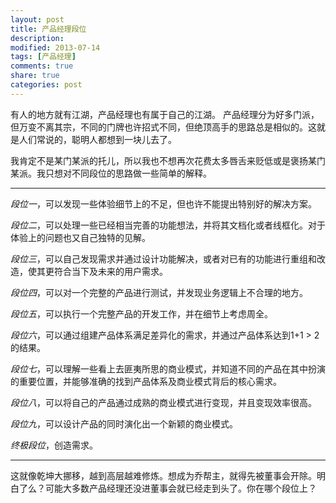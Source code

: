 ```yaml
---
layout: post
title: 产品经理段位
description: 
modified: 2013-07-14
tags: [产品经理]
comments: true
share: true
categories: post
---
```


有人的地方就有江湖，产品经理也有属于自己的江湖。 产品经理分为好多门派，但万变不离其宗，不同的门牌也许招式不同，但绝顶高手的思路总是相似的。这就是人们常说的，聪明人都想到一块儿去了。

我肯定不是某门某派的托儿，所以我也不想再次花费太多唇舌来贬低或是褒扬某门某派。我只想对不同段位的思路做一些简单的解释。

---

*段位一*，可以发现一些体验细节上的不足，但也许不能提出特别好的解决方案。

*段位二*，可以处理一些已经相当完善的功能想法，并将其文档化或者线框化。对于体验上的问题也又自己独特的见解。

*段位三*，可以自己发现需求并通过设计功能解决，或者对已有的功能进行重组和改造，使其更符合当下及未来的用户需求。

*段位四*，可以对一个完整的产品进行测试，并发现业务逻辑上不合理的地方。

*段位五*，可以执行一个完整产品的开发工作，并在细节上考虑周全。

*段位六*，可以通过组建产品体系满足差异化的需求，并通过产品体系达到1+1 > 2的结果。

*段位七*，可以理解一些看上去匪夷所思的商业模式，并知道不同的产品在其中扮演的重要位置，并能够准确的找到产品体系及商业模式背后的核心需求。

*段位八*，可以将自己的产品通过成熟的商业模式进行变现，并且变现效率很高。

*段位九*，可以设计产品的同时演化出一个新颖的商业模式。

*终极段位*，创造需求。

---

这就像乾坤大挪移，越到高层越难修炼。想成为乔帮主，就得先被董事会开除。明白了么？可能大多数产品经理还没进董事会就已经走到头了。你在哪个段位上？